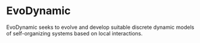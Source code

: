 # EvoDynamic
EvoDynamic seeks to evolve and develop suitable discrete dynamic models of self-organizing systems based on local interactions.
